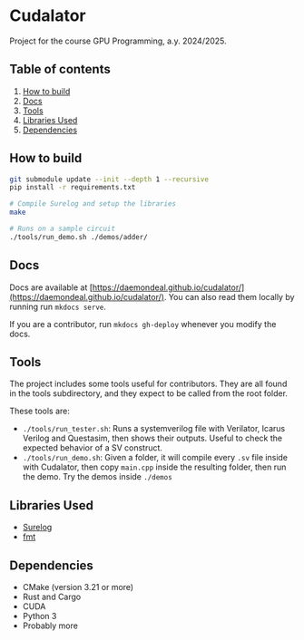 # Cudalator

Project for the course GPU Programming, a.y. 2024/2025.

## Table of contents

1. [How to build](#how-to-build)
2. [Docs](#docs)
3. [Tools](#tools)
4. [Libraries Used](#libraries-used)
5. [Dependencies](#dependencies)


## How to build

```sh
git submodule update --init --depth 1 --recursive
pip install -r requirements.txt

# Compile Surelog and setup the libraries
make

# Runs on a sample circuit
./tools/run_demo.sh ./demos/adder/
```

## Docs

Docs are available at [https://daemondeal.github.io/cudalator/](https://daemondeal.github.io/cudalator/). You can also read them locally by running run `mkdocs serve`.


If you are a contributor, run `mkdocs gh-deploy` whenever you modify the docs.

## Tools

The project includes some tools useful for contributors. They are all found in the tools subdirectory, and they expect to be called from the root folder.

These tools are:
- `./tools/run_tester.sh`: Runs a systemverilog file with Verilator, Icarus Verilog and Questasim, then shows their outputs. Useful to check the expected behavior of a SV construct.
- `./tools/run_demo.sh`: Given a folder, it will compile every `.sv` file inside with Cudalator, then copy `main.cpp` inside the resulting folder, then run the demo. Try the demos inside `./demos`

## Libraries Used

- [Surelog](https://github.com/chipsalliance/Surelog)
- [fmt](https://github.com/fmtlib/fmt)


## Dependencies

- CMake (version 3.21 or more)
- Rust and Cargo 
- CUDA
- Python 3
- Probably more

